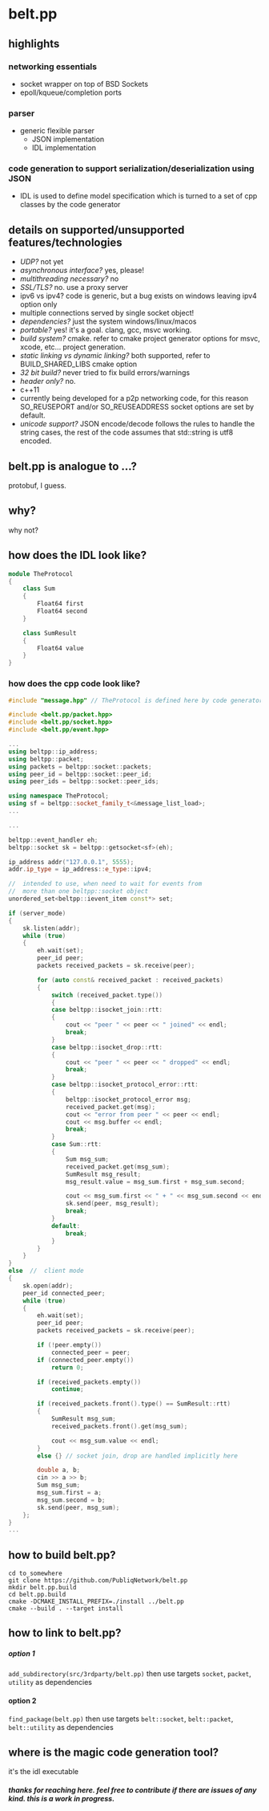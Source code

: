 # belt.pp
## highlights
### networking essentials
+ socket wrapper on top of BSD Sockets
+ epoll/kqueue/completion ports
### parser
+ generic flexible parser
  - JSON implementation
  - IDL implementation
### code generation to support serialization/deserialization using JSON
+ IDL is used to define model specification which is turned to a set of cpp classes by the code generator

## details on supported/unsupported features/technologies
+ *UDP?* not yet
+ *asynchronous interface?* yes, please!
+ *multithreading necessary?* no
+ *SSL/TLS?* no. use a proxy server
+ ipv6 vs ipv4? code is generic, but a bug exists on windows leaving ipv4 option only
+ multiple connections served by single socket object!
+ *dependencies?* just the system windows/linux/macos
+ *portable?* yes! it's a goal. clang, gcc, msvc working.
+ *build system?* cmake. refer to cmake project generator options for msvc, xcode, etc... project generation.
+ *static linking vs dynamic linking?* both supported, refer to BUILD_SHARED_LIBS cmake option
+ *32 bit build?* never tried to fix build errors/warnings
+ *header only?* no.
+ c++11
+ currently being developed for a p2p networking code, for this reason SO_REUSEPORT and/or SO_REUSEADDRESS socket options are set by default.
+ *unicode support?* JSON encode/decode follows the rules to handle the string cases, the rest of the code assumes that std::string is utf8 encoded.

## belt.pp is analogue to ...?
protobuf, I guess.

## why?
why not?

## how does the IDL look like?
```cpp
module TheProtocol
{
    class Sum
    {
        Float64 first
        Float64 second
    }

    class SumResult
    {
        Float64 value
    }
}
```

### how does the cpp code look like?
```cpp
#include "message.hpp" // TheProtocol is defined here by code generator

#include <belt.pp/packet.hpp>
#include <belt.pp/socket.hpp>
#include <belt.pp/event.hpp>

...
using beltpp::ip_address;
using beltpp::packet;
using packets = beltpp::socket::packets;
using peer_id = beltpp::socket::peer_id;
using peer_ids = beltpp::socket::peer_ids;

using namespace TheProtocol;
using sf = beltpp::socket_family_t<&message_list_load>;
...

...

beltpp::event_handler eh;
beltpp::socket sk = beltpp::getsocket<sf>(eh);

ip_address addr("127.0.0.1", 5555);
addr.ip_type = ip_address::e_type::ipv4;

//  intended to use, when need to wait for events from
//  more than one beltpp::socket object
unordered_set<beltpp::ievent_item const*> set;

if (server_mode)
{
    sk.listen(addr);
    while (true)
    {
        eh.wait(set);
        peer_id peer;
        packets received_packets = sk.receive(peer);

        for (auto const& received_packet : received_packets)
        {
            switch (received_packet.type())
            {
            case beltpp::isocket_join::rtt:
            {
                cout << "peer " << peer << " joined" << endl;
                break;
            }
            case beltpp::isocket_drop::rtt:
            {
                cout << "peer " << peer << " dropped" << endl;
                break;
            }
            case beltpp::isocket_protocol_error::rtt:
            {
                beltpp::isocket_protocol_error msg;
                received_packet.get(msg);
                cout << "error from peer " << peer << endl;
                cout << msg.buffer << endl;
                break;
            }
            case Sum::rtt:
            {
                Sum msg_sum;
                received_packet.get(msg_sum);
                SumResult msg_result;
                msg_result.value = msg_sum.first + msg_sum.second;

                cout << msg_sum.first << " + " << msg_sum.second << endl;
                sk.send(peer, msg_result);
                break;
            }
            default:
                break;
            }
        }
    }
}
else  //  client mode
{
    sk.open(addr);
    peer_id connected_peer;
    while (true)
    {
        eh.wait(set);
        peer_id peer;
        packets received_packets = sk.receive(peer);

        if (!peer.empty())
            connected_peer = peer;
        if (connected_peer.empty())
            return 0;

        if (received_packets.empty())
            continue;

        if (received_packets.front().type() == SumResult::rtt)
        {
            SumResult msg_sum;
            received_packets.front().get(msg_sum);

            cout << msg_sum.value << endl;
        }
        else {} // socket join, drop are handled implicitly here

        double a, b;
        cin >> a >> b;
        Sum msg_sum;
        msg_sum.first = a;
        msg_sum.second = b;
        sk.send(peer, msg_sum);
    };
}
...

```

## how to build belt.pp?
```
cd to_somewhere
git clone https://github.com/PubliqNetwork/belt.pp
mkdir belt.pp.build
cd belt.pp.build
cmake -DCMAKE_INSTALL_PREFIX=./install ../belt.pp
cmake --build . --target install
```

## how to link to belt.pp?
##### option 1
`add_subdirectory(src/3rdparty/belt.pp)`
then use targets `socket`, `packet`, `utility` as dependencies
#### option 2
`find_package(belt.pp)` then use targets `belt::socket`, `belt::packet`, `belt::utility` as dependencies

## where is the magic code generation tool?
it's the idl executable

##### thanks for reaching here. feel free to contribute if there are issues of any kind. this is a work in progress.

